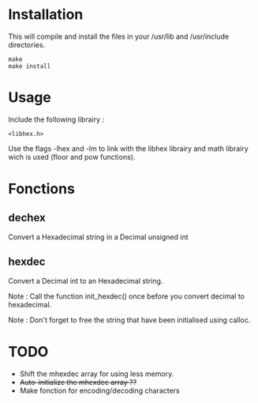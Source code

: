 Installation
======

This will compile and install the files in your /usr/lib and /usr/include directories.

	make
	make install

Usage
======

Include the following librairy :

	<libhex.h>

Use the flags -lhex and -lm to link with the libhex librairy and math librairy wich is used (floor and pow functions).

Fonctions
======

dechex
------

Convert a Hexadecimal string in a Decimal unsigned int

hexdec
------

Convert a Decimal int to an Hexadecimal string.

Note : Call the function init_hexdec() once before you convert decimal to hexadecimal.

Note : Don't forget to free the string that have been initialised using calloc.

TODO
======

- Shift the mhexdec array for using less memory.
- <del>Auto-initialize the mhexdec array ??</del>
- Make fonction for encoding/decoding characters

